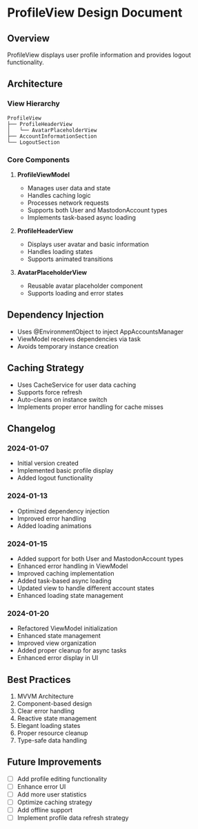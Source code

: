 # ProfileView Design Document

## Overview
ProfileView displays user profile information and provides logout functionality.

## Architecture

### View Hierarchy
```
ProfileView
├── ProfileHeaderView
│   └── AvatarPlaceholderView
├── AccountInformationSection
└── LogoutSection
```

### Core Components
1. **ProfileViewModel**
   - Manages user data and state
   - Handles caching logic
   - Processes network requests
   - Supports both User and MastodonAccount types
   - Implements task-based async loading

2. **ProfileHeaderView**
   - Displays user avatar and basic information
   - Handles loading states
   - Supports animated transitions

3. **AvatarPlaceholderView**
   - Reusable avatar placeholder component
   - Supports loading and error states

## Dependency Injection
- Uses @EnvironmentObject to inject AppAccountsManager
- ViewModel receives dependencies via task
- Avoids temporary instance creation

## Caching Strategy
- Uses CacheService for user data caching
- Supports force refresh
- Auto-cleans on instance switch
- Implements proper error handling for cache misses

## Changelog

### 2024-01-07
- Initial version created
- Implemented basic profile display
- Added logout functionality

### 2024-01-13
- Optimized dependency injection
- Improved error handling
- Added loading animations

### 2024-01-15
- Added support for both User and MastodonAccount types
- Enhanced error handling in ViewModel
- Improved caching implementation
- Added task-based async loading
- Updated view to handle different account states
- Enhanced loading state management

### 2024-01-20
- Refactored ViewModel initialization
- Enhanced state management
- Improved view organization
- Added proper cleanup for async tasks
- Enhanced error display in UI

## Best Practices
1. MVVM Architecture
2. Component-based design
3. Clear error handling
4. Reactive state management
5. Elegant loading states
6. Proper resource cleanup
7. Type-safe data handling

## Future Improvements
- [ ] Add profile editing functionality
- [ ] Enhance error UI
- [ ] Add more user statistics
- [ ] Optimize caching strategy
- [ ] Add offline support
- [ ] Implement profile data refresh strategy
